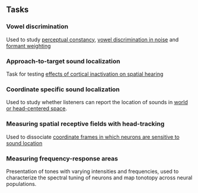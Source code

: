 ## Tasks

### Vowel discrimination
Used to study [perceptual constancy](https://www.nature.com/articles/s41467-018-07237-3), [vowel discrimination in noise](https://www.biorxiv.org/content/10.1101/833558v1) and [formant weighting](https://asa.scitation.org/doi/10.1121/1.4916690)

### Approach-to-target sound localization
Task for testing [effects of cortical inactivation on spatial hearing](https://journals.plos.org/plosone/article?id=10.1371/journal.pone.0170264)

### Coordinate specific sound localization
Used to study whether listeners can report the location of sounds in [world or head-centered space](https://www.jneurosci.org/content/early/2022/04/27/JNEUROSCI.0291-22.2022.abstract).

### Measuring spatial receptive fields with head-tracking
Used to dissociate [coordinate frames in which neurons are sensitive to sound location](https://journals.plos.org/plosbiology/article?id=10.1371/journal.pbio.2001878)

### Measuring frequency-response areas
Presentation of tones with varying intensities and frequencies, used to characterize the spectral tuning of neurons and map tonotopy across neural populations.
